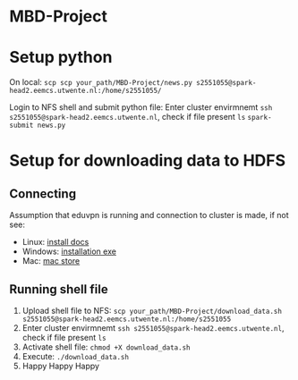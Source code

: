 # MBD-Project

# Setup python
On local:
```scp scp your_path/MBD-Project/news.py s2551055@spark-head2.eemcs.utwente.nl:/home/s2551055/```

Login to NFS shell and submit python file:
Enter cluster envirmnemt ```ssh s2551055@spark-head2.eemcs.utwente.nl```, check if file present ```ls```
```spark-submit news.py```



# Setup for downloading data to HDFS
## Connecting
Assumption that eduvpn is running and connection to cluster is made, if not see:
- Linux: [install docs](https://docs.eduvpn.org/client/linux/installation.html)
- Windows: [installation exe](https://app.eduvpn.org/windows/eduVPNClient_latest.exe)
- Mac: [mac store](https://apps.apple.com/app/eduvpn-client/id1317704208)

## Running shell file
1. Upload shell file to NFS: ```scp your_path/MBD-Project/download_data.sh s2551055@spark-head2.eemcs.utwente.nl:/home/s2551055```
2. Enter cluster envirmnemt ```ssh s2551055@spark-head2.eemcs.utwente.nl```, check if file present ```ls```
3. Activate shell file: ```chmod +X download_data.sh```
4. Execute: ```./download_data.sh```
5. Happy Happy Happy
